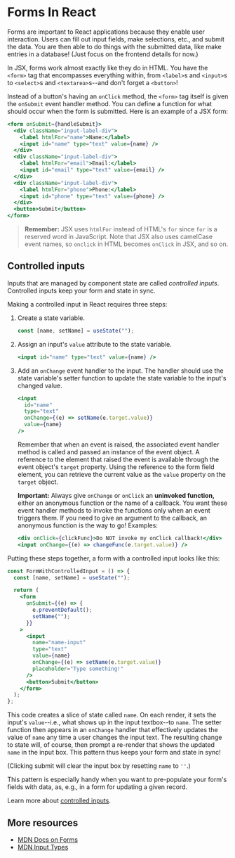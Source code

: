 # Forms In React

Forms are important to React applications because they enable user interaction.
Users can fill out input fields, make selections, etc., and submit the data.
You are then able to do things with the submitted data, like make entries in a
database! (Just focus on the frontend details for now.)

In JSX, forms work almost exactly like they do in HTML. You have the `<form>`
tag that encompasses everything within, from `<label>`s and `<input>`s to
`<select>`s and `<textarea>`s--and don't forget a `<button>`!

Instead of a button's having an `onClick` method, the `<form>` tag itself is
given the `onSubmit` event handler method. You can define a function for what
should occur when the form is submitted. Here is an example of a JSX form:

```jsx
<form onSubmit={handleSubmit}>
  <div className="input-label-div">
    <label htmlFor="name">Name:</label>
    <input id="name" type="text" value={name} />
  </div>
  <div className="input-label-div">
    <label htmlFor="email">Email:</label>
    <input id="email" type="text" value={email} />
  </div>
  <div className="input-label-div">
    <label htmlFor="phone">Phone:</label>
    <input id="phone" type="text" value={phone} />
  </div>
  <button>Submit</button>
</form>
```

> **Remember:** JSX uses `htmlFor` instead of HTML's `for` since `for` is a
> reserved word in JavaScript. Note that JSX also uses camelCase event names, so
> `onclick` in HTML becomes `onClick` in JSX, and so on.

## Controlled inputs

Inputs that are managed by component state are called _controlled inputs_. Controlled inputs keep your form and state in sync.

Making a controlled input in React requires three steps:

1. Create a state variable.

   ```js
   const [name, setName] = useState("");
   ```

2. Assign an input's `value` attribute to the state variable.

   ```jsx
   <input id="name" type="text" value={name} />
   ```

3. Add an `onChange` event handler to the input. The handler should use the
   state variable's setter function to update the state variable to the input's
   changed value.

   ```jsx
   <input
     id="name"
     type="text"
     onChange={(e) => setName(e.target.value)}
     value={name}
   />
   ```

   Remember that when an event is raised, the associated event handler method is
   called and passed an instance of the event object. A reference to the element
   that raised the event is available through the event object's `target`
   property. Using the reference to the form field element, you can retrieve the
   current value as the `value` property on the `target` object.

   **Important:** Always give `onChange` or `onClick` an **uninvoked function,**
   either an anonymous function or the name of a callback. You want these event
   handler methods to invoke the functions only when an event triggers them. If
   you need to give an argument to the callback, an anonymous function is the
   way to go! Examples:

   ```jsx
   <div onClick={clickFunc}>Do NOT invoke my onClick callback!</div>
   <input onChange={(e) => changeFunc(e.target.value)} />
   ```

Putting these steps together, a form with a controlled input looks like this:

```jsx
const FormWithControlledInput = () => {
  const [name, setName] = useState("");

  return (
    <form
      onSubmit={(e) => {
        e.preventDefault();
        setName("");
      }}
    >
      <input
        name="name-input"
        type="text"
        value={name}
        onChange={(e) => setName(e.target.value)}
        placeholder="Type something!"
      />
      <button>Submit</button>
    </form>
  );
};
```

This code creates a slice of state called `name`. On each render, it sets the
input's `value`--i.e., what shows up in the input textbox--to `name`. The setter
function then appears in an `onChange` handler that effectively updates the
value of `name` any time a user changes the input text. The resulting change to
state will, of course, then prompt a re-render that shows the updated `name` in
the input box. This pattern thus keeps your form and state in sync!

(Clicking submit will clear the input box by resetting `name` to `''`.)

This pattern is especially handy when you want to pre-populate your form's
fields with data, as, e.g., in a form for updating a given record.

Learn more about [controlled inputs].

## More resources

- [MDN Docs on Forms]
- [MDN Input Types]

[controlled inputs]: https://react.dev/reference/react-dom/components/input#controlling-an-input-with-a-state-variable
[MDN Docs on Forms]: https://developer.mozilla.org/en-US/docs/Learn/Forms
[MDN Input Types]: https://developer.mozilla.org/en-US/docs/Web/HTML/Element/input
